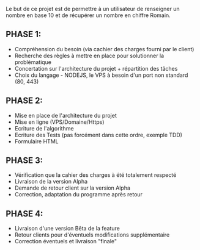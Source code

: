 Le but de ce projet est de permettre à un utilisateur de renseigner un nombre en base 10 et de récupérer un nombre en chiffre Romain.

## PHASE 1:

- Compréhension du besoin (via cachier des charges fourni par le client)
- Recherche des règles à mettre en place pour solutionner la problématique
- Concertation sur l'architecture du projet + répartition des tâches
- Choix du langage - NODEJS, le VPS à besoin d'un port non standard (80, 443)

## PHASE 2:

- Mise en place de l'architecture du projet
- Mise en ligne (VPS/Domaine/Https)
- Ecriture de l'algorithme
- Ecriture des Tests (pas forcément dans cette ordre, exemple TDD)
- Formulaire HTML

## PHASE 3:

- Vérification que la cahier des charges à été totalement respecté
- Livraison de la version Alpha
- Demande de retour client sur la version Alpha
- Correction, adaptation du programme après retour

## PHASE 4:

- Livraison d'une version Bêta de la feature
- Retour clients pour d'éventuels modifications supplémentaire
- Correction éventuels et livraison "finale"